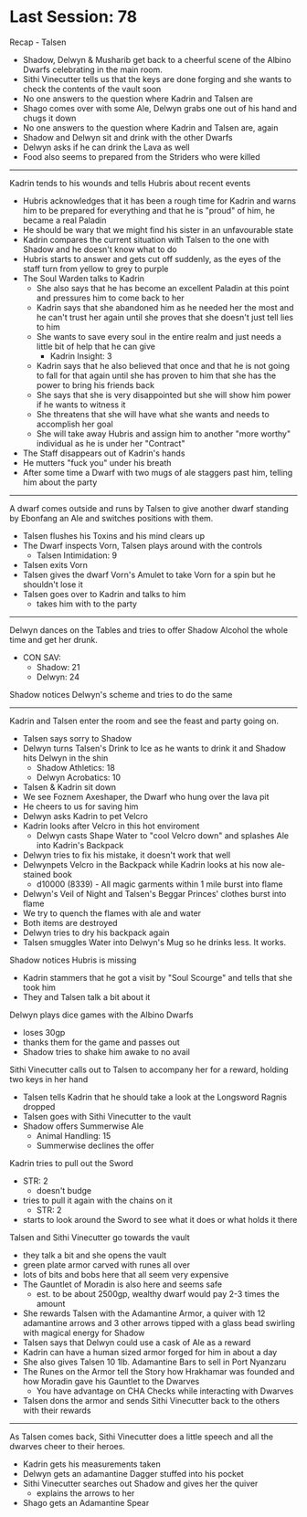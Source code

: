 # Last Session: 78

Recap - Talsen

- Shadow, Delwyn & Musharib get back to a cheerful scene of the Albino Dwarfs celebrating in the main room.
- Sithi Vinecutter tells us that the keys are done forging and she wants to check the contents of the vault soon
- No one answers to the question where Kadrin and Talsen are
- Shago comes over with some Ale, Delwyn grabs one out of his hand and chugs it down
- No one answers to the question where Kadrin and Talsen are, again
-  Shadow and Delwyn sit and drink with the other Dwarfs
- Delwyn asks if he can drink the Lava as well
- Food also seems to prepared from the Striders who were killed

---
Kadrin tends to his wounds and tells Hubris about recent events
- Hubris acknowledges that it has been a rough time for Kadrin and warns him to be prepared for everything and that he is "proud" of him, he became a real Paladin
- He should be wary that we might find his sister in an unfavourable state
- Kadrin compares the current situation with Talsen to the one with Shadow and he doesn't know what to do
- Hubris starts to answer and gets cut off suddenly, as the eyes of the staff turn from yellow to grey to purple
- The Soul Warden talks to Kadrin
	- She also says that he has become an excellent Paladin at this point and pressures him to come back to her
	- Kadrin says that she abandoned him as he needed her the most and he can't trust her again until she proves that she doesn't just tell lies to him
	- She wants to save every soul in the entire realm and just needs a little bit of help that he can give
		- Kadrin Insight: 3
	- Kadrin says that he also believed that once and that he is not going to fall for that again until she has proven to him that she has the power to bring his friends back
	- She says that she is very disappointed but she will show him power if he wants to witness it
	- She threatens that she will have what she wants and needs to accomplish her goal
	- She will take away Hubris and assign him to another "more worthy" individual as he is under her "Contract"
- The Staff disappears out of Kadrin's hands
- He mutters "fuck you" under his breath
- After some time a Dwarf with two mugs of ale staggers past him, telling him about the party

---
A dwarf comes outside and runs by Talsen to give another dwarf standing by Ebonfang an Ale and switches positions with them.
- Talsen flushes his Toxins and his mind clears up
- The Dwarf inspects Vorn, Talsen plays around with the controls
	- Talsen Intimidation: 9
- Talsen exits Vorn
- Talsen gives the dwarf Vorn's Amulet to take Vorn for a spin but he shouldn't lose it
- Talsen goes over to Kadrin and talks to him
	- takes him with to the party

---
Delwyn dances on the Tables and tries to offer Shadow Alcohol the whole time and get her drunk.
- CON SAV:
	- Shadow: 21
	- Delwyn: 24

Shadow notices Delwyn's scheme and tries to do the same

---
Kadrin and Talsen enter the room and see the feast and party going on.

- Talsen says sorry to Shadow
- Delwyn turns Talsen's Drink to Ice as he wants to drink it and Shadow hits Delwyn in the shin
	- Shadow Athletics: 18
	- Delwyn Acrobatics: 10
- Talsen & Kadrin sit down
- We see Foznem Axeshaper, the Dwarf who hung over the lava pit
- He cheers to us for saving him
- Delwyn asks Kadrin to pet Velcro
- Kadrin looks after Velcro in this hot enviroment
	- Delwyn casts Shape Water to "cool Velcro down" and splashes Ale into Kadrin's Backpack
- Delwyn tries to fix his mistake, it doesn't work that well
- Delwynpets Velcro in the Backpack while Kadrin looks at his now ale-stained book
	- d10000 (8339) - All magic garments within 1 mile burst into flame
- Delwyn's Veil of Night and Talsen's Beggar Princes' clothes burst into flame
- We try to quench the flames with ale and water
- Both items are destroyed
- Delwyn tries to dry his backpack again
- Talsen smuggles Water into Delwyn's Mug so he drinks less. It works.

Shadow notices Hubris is missing
- Kadrin stammers that he got a visit by "Soul Scourge" and tells that she took him
- They and Talsen talk a bit about it

Delwyn plays dice games with the Albino Dwarfs
- loses 30gp
- thanks them for the game and passes out
- Shadow tries to shake him awake to no avail

Sithi Vinecutter calls out to Talsen to accompany her for a reward, holding two keys in her hand
- Talsen tells Kadrin that he should take a look at the Longsword Ragnis dropped
- Talsen goes with Sithi Vinecutter to the vault
- Shadow offers Summerwise Ale
	- Animal Handling: 15
	- Summerwise declines the offer

Kadrin tries to pull out the Sword
- STR: 2
	- doesn't budge
- tries to pull it again with the chains on it
	- STR: 2
- starts to look around the Sword to see what it does or what holds it there

Talsen and Sithi Vinecutter go towards the vault
- they talk a bit and she opens the vault
- green plate armor carved with runes all over
- lots of bits and bobs here that all seem very expensive
- The Gauntlet of Moradin is also here and seems safe
	- est. to be about 2500gp, wealthy dwarf would pay 2-3 times the amount
- She rewards Talsen with the Adamantine Armor, a quiver with 12 adamantine arrows and 3 other arrows tipped with a glass bead swirling with magical energy for Shadow
- Talsen says that Delwyn could use a cask of Ale as a reward
- Kadrin can have a human sized armor forged for him in about a day
- She also gives Talsen 10 1lb. Adamantine Bars to sell in Port Nyanzaru
- The Runes on the Armor tell the Story how Hrakhamar was founded and how Moradin gave his Gauntlet to the Dwarves
	- You have advantage on CHA Checks while interacting with Dwarves
- Talsen dons the armor and sends Sithi Vinecutter back to the others with their rewards
---

As Talsen comes back, Sithi Vinecutter does a little speech and all the dwarves cheer to their heroes.
- Kadrin gets his measurements taken
- Delwyn gets an adamantine Dagger stuffed into his pocket
- Sithi Vinecutter searches out Shadow and gives her the quiver
	- explains the arrows to her
- Shago gets an Adamantine Spear